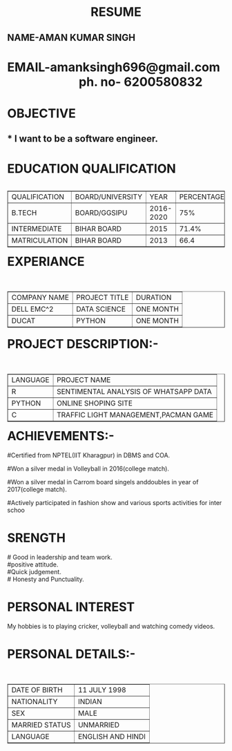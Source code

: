 
<!-- saved from url=(0036)file:///C:/Users/Aman/Desktop/b.html -->
<html><head><meta http-equiv="Content-Type" content="text/html; charset=windows-1252">
<title>Resume</title>
</head>
<body>
<center>
<h1>RESUME</h1>
<h2 align="left">NAME-AMAN KUMAR SINGH </h2>
<h1 align="left">EMAIL-amanksingh696@gmail.com  &nbsp;&nbsp;&nbsp;&nbsp;&nbsp;&nbsp;&nbsp;&nbsp;&nbsp;&nbsp;&nbsp;&nbsp;&nbsp;&nbsp;&nbsp;&nbsp;&nbsp;&nbsp;&nbsp;&nbsp;&nbsp;&nbsp;&nbsp;&nbsp;  ph. no- 6200580832</h1>
<h1 align="left">OBJECTIVE</h1>
<h2 align="left">* I want to be a software engineer.</h2>

<h1 align="left"> EDUCATION QUALIFICATION</h1>
<table border="1" align="left">
<tbody><tr>
 <td>QUALIFICATION</td>
 <td>BOARD/UNIVERSITY</td>
 <td>YEAR</td>
 <td>PERCENTAGE</td>
</tr>
<tr>
 <td>B.TECH</td>
 <td>BOARD/GGSIPU</td>
 <td>2016-2020</td>
 <td>75%</td>
</tr>
<tr>
 <td>INTERMEDIATE</td>
 <td>BIHAR BOARD</td>
 <td>2015</td>
 <td>71.4%</td>
</tr>
<tr>
 <td>MATRICULATION</td>
 <td>BIHAR BOARD</td>
 <td>2013</td>
 <td>66.4</td>
</tr>
</tbody></table><br><br><br><br><br><br>
<br>
<h1 align="left">EXPERIANCE</h1><br>

<table border="1" align="left">
<tbody><tr>
 <td>COMPANY NAME</td>
 <td>PROJECT TITLE</td>
 <td>DURATION</td>
</tr>
<tr>
 <td>DELL EMC^2</td>
 <td>DATA SCIENCE</td>
 <td>ONE MONTH</td>
</tr>
<tr>
 <td>DUCAT</td>
 <td>PYTHON </td>
 <td>ONE MONTH</td>
</tr>

</tbody></table>

<br><br><br> <br>
<h1 align="left">PROJECT DESCRIPTION:-</h1><br> 
<table border="1" align="left">


<tbody><tr>
 <td>LANGUAGE</td>
 <td>PROJECT NAME</td>
</tr>


<tr>
 <td>R</td>
 <td>SENTIMENTAL ANALYSIS OF WHATSAPP DATA</td>
</tr>

<tr>
 <td>PYTHON</td>
 <td>ONLINE SHOPING SITE</td>
</tr>

<tr>
 <td>C</td>
 <td>TRAFFIC LIGHT MANAGEMENT,PACMAN GAME</td>
</tr>
</tbody></table>

<br>
<br>
<br>
<br>
<br>
<br>

<h1 align="left">ACHIEVEMENTS:-</h1>
<p align="left">#Certified from NPTEL(IIT Kharagpur) in DBMS and COA.</p>
<p align="left">#Won a silver medal in Volleyball in 2016(college match).</p>
<p align="left">#Won a silver medal in Carrom board singels anddoubles in year of 2017(college match).</p>
<p align="left">#Actively participated in fashion show and various sports activities for inter schoo</p>





<h1 align="left">SRENGTH</h1>
<p align="left"># Good in leadership and team work.<br>
#positive attitude.<br>
 #Quick judgement.<br>
 # Honesty and Punctuality.
</p>


<h1 align="left">PERSONAL INTEREST</h1>
<p align="left"> My hobbies is to playing cricker, volleyball and watching comedy videos.</p>
 







<h1 align="left">PERSONAL DETAILS:-</h1><br> 
<table border="1" align="left">


<tbody><tr>
 <td>DATE OF BIRTH</td>
 <td>11 JULY 1998</td>
</tr>

<tr>
 <td>NATIONALITY</td>
 <td>INDIAN</td>
</tr>
<tr>
 <td>SEX</td>
 <td>MALE</td>
</tr>
<tr>
 <td>MARRIED STATUS</td>
 <td>UNMARRIED</td>
</tr>
<tr>
 <td>LANGUAGE</td>
 <td>ENGLISH AND HINDI</td>
</tr>
</tbody></table>







 

</center></body></html>
